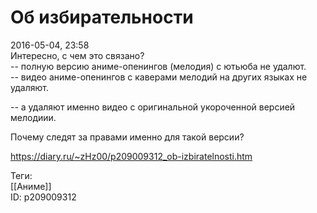 Об избирательности
===================

   
 2016-05-04, 23:58   
  Интересно, с чем это связано?   
 -- полную версию аниме-опенингов (мелодия) с ютьюба не удалют.   
 -- видео аниме-опенингов с каверами мелодий на других языках не удаляют.   
   
 -- а удаляют именно видео с оригинальной укороченной версией мелодиии.   
   
 Почему следят за правами именно для такой версии?   
    
 <https://diary.ru/~zHz00/p209009312_ob-izbiratelnosti.htm>   
   
 Теги:   
 [[Аниме]]   
 ID: p209009312